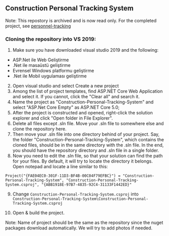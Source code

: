 ## Construction Personal Tracking System
Note: This repostory is archived and is now read only. For the completed project, see [personnel-tracking](https://github.com/zubeyir-bodur/personnel-tracking)
### Cloning the repository into VS 2019:
1. Make sure you have downloaded visual studio 2019 and the following:
  - ASP.Net ile Web Geliştirme
  - .Net ile masaüstü geliştirme
  - Evrensel Windows platformu geliştirme
  - .Net ile Mobil uygulaması geliştirme
2. Open visual studio and select Create a new project
3. Among the list of project templates, find ASP.NET Core Web Application and select it. If you cannot, click the "Clear all" and search it.
4. Name the project as "Construction-Personal-Tracking-System" and select "ASP.Net Core Empty" as ASP.NET Core 5.0;
5. After the project is constructed and opened, right-click the solution explorer and click "Open folder in File Explorer".
6. Delete all files except .sln file. Move your .sln file to somewhere else and clone the repository here. 
7. Then move your .sln file into one directory behind of your project. Say, the folder "Construction-Personal-Tracking-System", which contains 
the cloned files, should be in the same directory with the .sln file. In the end, you should have the repository directory and .sln
file in a single folder.
8. Now you need to edit the .sln file, so that your solution can find the path for your files. By default, it will try to locate the directory
it belongs. Open notepad and locate a line similar to this:
```` 
Project("{FAE04EC0-301F-11D3-BF4B-00C04F79EFBC}") = "Construction-Personal-Tracking-System", "Construction-Personal-Tracking-System.csproj", "{ABB1918E-97B7-4835-92C4-31133F1442ED}"
````
9. Change ``Construction-Personal-Tracking-System.csproj`` into ``Construction-Personal-Tracking-System\Construction-Personal-Tracking-System.csproj ``

10. Open & build the project.

Note: Name of project should be the same as the repository since the nuget packages download automatically. We will try to add photos if needed.

